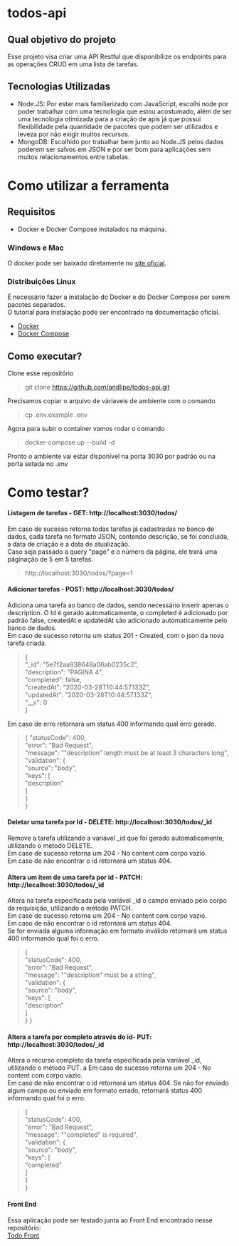 # todos-api
## Qual objetivo do projeto
Esse projeto visa criar uma API Restful que disponibilize os endpoints para as operações CRUD em
uma lista de tarefas.

## Tecnologias Utilizadas

* Node.JS: Por estar mais familiarizado com JavaScript, escolhi node por poder trabalhar com uma tecnologia que estou acostumado, além de ser uma tecnologia otimizada para a criação de apis já que possui flexibilidade pela quantidade de pacotes que podem ser utilizados e leveza por não exigir muitos recursos.
* MongoDB: Escolhido por trabalhar bem junto ao Node.JS pelos dados poderem ser salvos em JSON e por ser bom para aplicações sem muitos relacionamentos entre tabelas.


# Como utilizar a ferramenta

## Requisitos
- Docker e Docker Compose instalados na máquina.
### Windows e Mac
O docker pode ser baixado diretamente no [site oficial](https://www.docker.com/get-started).
### Distribuições Linux
É necessário fazer a instalação do Docker e do Docker Compose por serem pacotes separados.  
O tutorial para instalação pode ser encontrado na documentação oficial.
* [Docker](https://docs.docker.com/install/linux/docker-ce/ubuntu/)
* [Docker Compose](https://docs.docker.com/compose/install/)
## Como executar?
Clone esse repositório
> git clone https://github.com/andlipe/todos-api.git

Precisamos copiar o arquivo de váriaveis de ambiente com o comando
> cp .env.example .env

Agora para subir o container vamos rodar o comando
> docker-compose up --build -d

Pronto o ambiente vai estar disponível na porta 3030 por padrão ou na porta setada no .env
# Como testar?

#### Listagem de tarefas - GET: http://localhost:3030/todos/

 Em caso de sucesso retorna todas tarefas já cadastradas no banco de dados, cada tarefa no formato JSON, contendo descrição, se foi concluida, a data de criação e a data de atualização.  
 Caso seja passado a query "page" e o número da página, ele trará uma páginação de 5 em 5 tarefas.
 > http://localhost:3030/todos/?page=1

#### Adicionar tarefas - POST: http://localhost:3030/todos/

 Adiciona uma tarefa ao banco de dados, sendo necessário inserir apenas o description. O Id é gerado automaticamente, o completed é adicionado por padrão false, createdAt e updatedAt são adicionado automaticamente pelo banco de dados.  
 Em caso de sucesso retorna um status 201 - Created, com o json da nova tarefa criada.
   > {  
 > "_id": "5e7f2aa938648a06ab0235c2",  
 > "description": "PAGINA 4",  
 > "completed": false,  
 > "createdAt": "2020-03-28T10:44:57.133Z",  
 > "updatedAt": "2020-03-28T10:44:57.133Z",  
 > "__v": 0  
> }  

Em caso de erro retornará um status 400 informando qual erro gerado.  
> {
>   "statusCode": 400,  
>   "error": "Bad Request",  
>   "message": "\"description\" length must be at least 3 characters long",  
>   "validation": {  
>     "source": "body",  
>     "keys": [  
>       "description"  
>     ]  
>   }  
> }  

#### Deletar uma tarefa por Id - DELETE: http://localhost:3030/todos/_id

 Remove a tarefa utilizando a variável _id que foi gerado automaticamente, utilizando o método DELETE.  
 Em caso de sucesso retorna um 204 - No content com corpo vazio.  
 Em caso de não encontrar o id retornará um status 404.

#### Altera um item de uma tarefa por id - PATCH: http://localhost:3030/todos/_id 

 Altera na tarefa especificada pela variável _id o campo enviado pelo corpo da requisição, utilizando o método PATCH.  
 Em caso de sucesso retorna um 204 - No content com corpo vazio.  
 Em caso de não encontrar o id retornará um status 404.  
 Se for enviada alguma informação em formato inválido retornará um status 400 informando qual foi o erro.
> {  
>  "statusCode": 400,  
>  "error": "Bad Request",  
>  "message": "\"description\" must be a string",  
>  "validation": {  
>    "source": "body",  
>    "keys": [  
>      "description"  
>    ]  
>  }
> }

#### Altera a tarefa por completo através do id- PUT: http://localhost:3030/todos/_id 

 Altera o recurso completo da tarefa especificada pela variável _id, utilizando o método PUT.  a
 Em caso de sucesso retorna um 204 - No content com corpo vazio.   
 Em caso de não encontrar o id retornará um status 404.
 Se não for enviado algum campo ou enviado em formato errado, retornará status 400 informando qual foi o erro.  
> {    
>  "statusCode": 400,  
>  "error": "Bad Request",  
>  "message": "\"completed\" is required",  
>  "validation": {  
>    "source": "body",  
>    "keys": [  
>      "completed"  
>    ]  
>  }  
>}  

#### Front End  
Essa aplicação pode ser testado junta ao Front End encontrado nesse repositório:  
[Todo Front](https://github.com/andlipe/todo-front)
